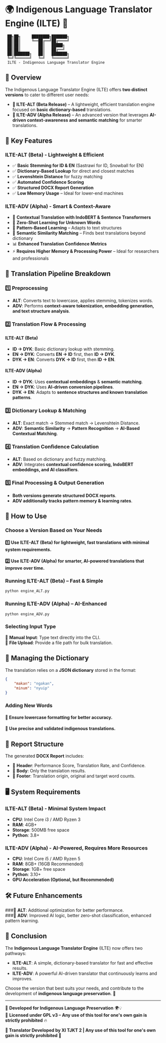 # 🌍 Indigenous Language Translator Engine (ILTE) 🌿

```
 ██╗██╗     ████████╗███████╗
 ██║██║     ╚══██╔══╝██╔════╝
 ██║██║        ██║   █████╗  
 ██║██║        ██║   ██╔══╝  
 ██║███████╗   ██║   ███████╗
 ╚═╝╚══════╝   ╚═╝   ╚══════╝
 ILTE - Indigenous Language Translator Engine
```

## 📌 Overview
The Indigenous Language Translator Engine (ILTE) offers **two distinct versions** to cater to different user needs:

- **🌱 ILTE-ALT (Beta Release)** – A lightweight, efficient translation engine focused on **basic dictionary-based** translations.
- **🧠 ILTE-ADV (Alpha Release)** – An advanced version that leverages **AI-driven context-awareness and semantic matching** for smarter translations.

## 🚀 Key Features
### **ILTE-ALT (Beta) - Lightweight & Efficient**
- ✅ **Basic Stemming for ID & EN** (Sastrawi for ID, Snowball for EN)  
- ✅ **Dictionary-Based Lookup** for direct and closest matches  
- ✅ **Levenshtein Distance** for fuzzy matching  
- ✅ **Automated Confidence Scoring**  
- ✅ **Structured DOCX Report Generation**  
- ✅ **Low Memory Usage** – Ideal for lower-end machines  

### **ILTE-ADV (Alpha) - Smart & Context-Aware**
- 🧠 **Contextual Translation with IndoBERT & Sentence Transformers**  
- 🔎 **Zero-Shot Learning for Unknown Words**  
- 📖 **Pattern-Based Learning** – Adapts to text structures  
- 🔄 **Semantic Similarity Matching** – Finds best translations beyond dictionary  
- 📊 **Enhanced Translation Confidence Metrics**  
- ⚡ **Requires Higher Memory & Processing Power** – Ideal for researchers and professionals  

## 🔄 Translation Pipeline Breakdown
### **1️⃣ Preprocessing**
- **ALT**: Converts text to lowercase, applies stemming, tokenizes words.
- **ADV**: Performs **context-aware tokenization, embedding generation, and text structure analysis**.

### **2️⃣ Translation Flow & Processing**
#### **ILTE-ALT (Beta)**
- **ID → DYK**: Basic dictionary lookup with stemming.
- **EN → DYK**: Converts **EN → ID** first, then **ID → DYK**.
- **DYK → EN**: Converts **DYK → ID** first, then **ID → EN**.

#### **ILTE-ADV (Alpha)**
- **ID → DYK**: Uses **contextual embeddings** & **semantic matching**.
- **EN → DYK**: Uses **AI-driven conversion pipelines**.
- **DYK → EN**: Adapts to **sentence structures and known translation patterns**.

### **3️⃣ Dictionary Lookup & Matching**
- **ALT**: Exact match → Stemmed match → Levenshtein Distance.
- **ADV**: **Semantic Similarity** → **Pattern Recognition** → **AI-Based Contextual Matching**.

### **4️⃣ Translation Confidence Calculation**
- **ALT**: Based on dictionary and fuzzy matching.
- **ADV**: Integrates **contextual confidence scoring, IndoBERT embeddings, and AI classifiers**.

### **5️⃣ Final Processing & Output Generation**
- **Both versions generate structured DOCX reports**.
- **ADV additionally tracks pattern memory & learning rates**.

## 📜 How to Use
### **Choose a Version Based on Your Needs**
#### 1️⃣ **Use ILTE-ALT (Beta) for lightweight, fast translations with minimal system requirements.**  
#### 2️⃣ **Use ILTE-ADV (Alpha) for smarter, AI-powered translations that improve over time.**  

### **Running ILTE-ALT (Beta) – Fast & Simple**
```sh
python engine_ALT.py
```

### **Running ILTE-ADV (Alpha) – AI-Enhanced**
```sh
python engine_ADV.py
```

### **Selecting Input Type**
🔹 **Manual Input**: Type text directly into the CLI.  
🔹 **File Upload**: Provide a file path for bulk translation.  

## 📂 Managing the Dictionary
The translation relies on a **JSON dictionary** stored in the format:
```json
{
    "makan": "ngakan",
    "minum": "nyuip"
}
```
### Adding New Words
#### 📌 **Ensure lowercase formatting** for better accuracy.  
#### 📌 **Use precise and validated indigenous translations**.  

## 📑 Report Structure
The generated **DOCX Report** includes:
- 📌 **Header**: Performance Score, Translation Rate, and Confidence.
- 📜 **Body**: Only the translation results.
- 🔻 **Footer**: Translation origin, original and target word counts.

## 🖥️ System Requirements
### **ILTE-ALT (Beta) - Minimal System Impact**
- **CPU**: Intel Core i3 / AMD Ryzen 3  
- **RAM**: 4GB+  
- **Storage**: 500MB free space  
- **Python**: 3.8+  

### **ILTE-ADV (Alpha) - AI-Powered, Requires More Resources**
- **CPU**: Intel Core i5 / AMD Ryzen 5  
- **RAM**: 8GB+ (16GB Recommended)  
- **Storage**: 1GB+ free space  
- **Python**: 3.10+  
- **GPU Acceleration (Optional, but Recommended)**  

## 🛠 Future Enhancements
###🔹 **ALT**: Additional optimization for better performance.  
###🔹 **ADV**: Improved AI logic, better zero-shot classification, enhanced pattern learning.  

## 🎯 Conclusion
The **Indigenous Language Translator Engine** (ILTE) now offers two pathways:  
- **ILTE-ALT**: A simple, dictionary-based translator for fast and effective results.  
- **ILTE-ADV**: A powerful AI-driven translator that continuously learns and improves.  

Choose the version that best suits your needs, and contribute to the development of **indigenous language preservation**. 🚀  

---
🔗 **Developed for Indigenous Language Preservation** 🌍💡  
📜 **Licensed under GPL v3 – Any use of this tool for one's own gain is strictly prohibited** 🔥



**📌 Translator Developed by XI TJKT 2  |  Any use of this tool for one's own gain is strictly prohibited 📜**
